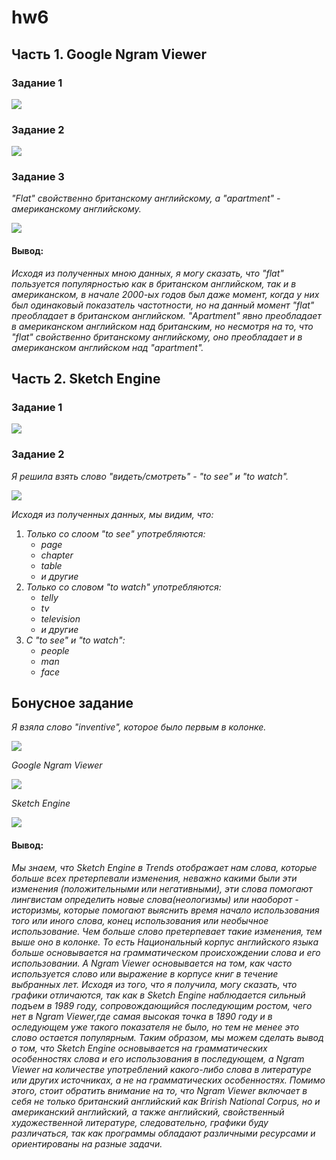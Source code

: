 # hw6

## Часть 1. Google Ngram Viewer

### Задание 1

![](https://pp.userapi.com/c844320/v844320684/20e2a/ctOjE4ri1xg.jpg)

### Задание 2

![](https://pp.userapi.com/c834303/v834303696/113cd8/UQY3n8cdUFI.jpg)

### Задание 3

*"Flat" свойственно британскому английскому, а "apartment" - американскому английскому.*

![](https://pp.userapi.com/c844320/v844320684/20e4e/IiSRbGzwRNA.jpg)

#### __Вывод:__
*Исходя из полученных мною данных, я могу сказать, что "flat" пользуется популярностью как в британском английском, так и в американском, в начале 2000-ых годов был даже момент, когда у них был одинаковый показатель частотности, но на данный момент "flat" преобладает в британском английском. "Apartment" явно преобладает в американском английском над британским, но несмотря на то, что "flat" свойственно британскому английскому, оно преобладает и в американском английском над "apartment".*


## Часть 2. Sketch Engine

### Задание 1

![](https://sun9-1.userapi.com/c840734/v840734958/72c36/3_Ko1y3SLJI.jpg)

### Задание 2

*Я решила взять слово "видеть/смотреть" - "to see" и "to watch".*

![](https://sun9-7.userapi.com/c840734/v840734591/72df0/5LBINl-LfoU.jpg)

*Исходя из полученных данных, мы видим, что:*
1. *Только со слоом "to see" употребляются:*
    - *page*
    - *chapter*
    - *table*
    - *и другие*
2. *Только со словом "to watch" употребляются:*
    - *telly*
    - *tv*
    - *television*
    - *и другие*
3. *С "to see" и "to watch":*
    - *people*
    - *man*
    - *face*
    
## Бонусное задание

*Я взяла слово "inventive", которое было первым в колонке.*

![](https://pp.userapi.com/c834303/v834303157/10ea30/vFCvgvOY8HE.jpg)

*Google Ngram Viewer*

![](https://pp.userapi.com/c834303/v834303157/10ea39/-LC6L5kQT-k.jpg)

*Sketch Engine*

![](https://pp.userapi.com/c834303/v834303157/10ea28/OXLuZn96A6Y.jpg)

#### __Вывод:__

*Мы знаем, что Sketch Engine в Trends отображает нам слова, которые больше всех претерпевали изменения, неважно какими были эти изменения (положительными или негативными), эти слова помогают лингвистам определить новые слова(неологизмы) или наоборот - историзмы, которые помогают выяснить время начало использования того или иного слова, конец использования или необычное использование. Чем больше слово претерпевает такие изменения, тем выше оно в колонке. То есть Национальный корпус английского языка больше основывается на грамматическом происхождении слова и его использовании. А  Ngram Viewer  основывается на том, как часто используется слово или выражение в корпусе книг в течение выбранных лет. Исходя из того, что я получила, могу сказать, что графики отличаются, так как в Sketch Engine наблюдается сильный подъем в 1989 году, сопровождающийся последующим ростом, чего нет в Ngram Viewer,где самая высокая точка в 1890 году и в оследующем уже такого показателя не было, но тем не менее это слово остается популярным. Таким образом, мы можем сделать вывод о том, что Sketch Engine основывается на грамматических особенностях слова и его использования в последующем, а Ngram Viewer на количестве употреблений какого-либо слова в литературе или других источниках, а не на грамматических особенностях. Помимо этого, стоит обратить внимание на то, что Ngram Viewer включает в себя не только британский английский как Brirish National Corpus, но и американский английский, а также английский, свойственный художественной литературе, следовательно, графики буду различаться, так как программы обладают различными ресурсами и ориентированы на разные задачи.*

